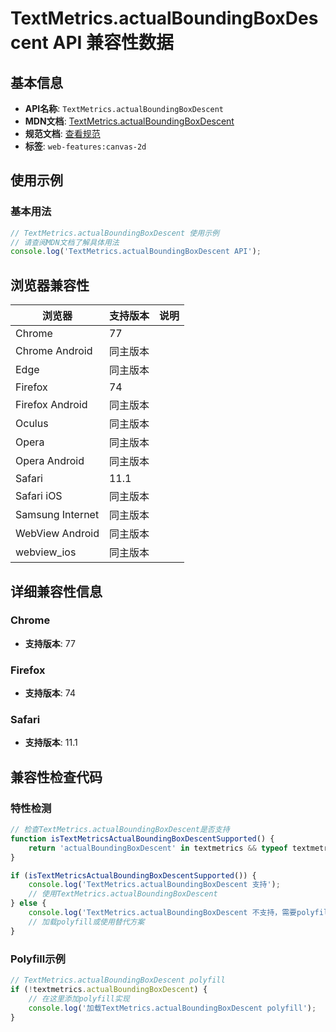 # TextMetrics.actualBoundingBoxDescent API 兼容性数据

## 基本信息

- **API名称**: `TextMetrics.actualBoundingBoxDescent`
- **MDN文档**: [TextMetrics.actualBoundingBoxDescent](https://developer.mozilla.org/docs/Web/API/TextMetrics/actualBoundingBoxDescent)
- **规范文档**: [查看规范](https://html.spec.whatwg.org/multipage/canvas.html#dom-textmetrics-actualboundingboxdescent-dev)
- **标签**: `web-features:canvas-2d`

## 使用示例

### 基本用法

```javascript
// TextMetrics.actualBoundingBoxDescent 使用示例
// 请查阅MDN文档了解具体用法
console.log('TextMetrics.actualBoundingBoxDescent API');
```

## 浏览器兼容性

| 浏览器 | 支持版本 | 说明 |
|--------|----------|------|
| Chrome | 77 |  |
| Chrome Android | 同主版本 |  |
| Edge | 同主版本 |  |
| Firefox | 74 |  |
| Firefox Android | 同主版本 |  |
| Oculus | 同主版本 |  |
| Opera | 同主版本 |  |
| Opera Android | 同主版本 |  |
| Safari | 11.1 |  |
| Safari iOS | 同主版本 |  |
| Samsung Internet | 同主版本 |  |
| WebView Android | 同主版本 |  |
| webview_ios | 同主版本 |  |

## 详细兼容性信息

### Chrome

- **支持版本**: 77

### Firefox

- **支持版本**: 74

### Safari

- **支持版本**: 11.1

## 兼容性检查代码

### 特性检测

```javascript
// 检查TextMetrics.actualBoundingBoxDescent是否支持
function isTextMetricsActualBoundingBoxDescentSupported() {
    return 'actualBoundingBoxDescent' in textmetrics && typeof textmetrics.actualBoundingBoxDescent === 'function';
}

if (isTextMetricsActualBoundingBoxDescentSupported()) {
    console.log('TextMetrics.actualBoundingBoxDescent 支持');
    // 使用TextMetrics.actualBoundingBoxDescent
} else {
    console.log('TextMetrics.actualBoundingBoxDescent 不支持，需要polyfill');
    // 加载polyfill或使用替代方案
}
```

### Polyfill示例

```javascript
// TextMetrics.actualBoundingBoxDescent polyfill
if (!textmetrics.actualBoundingBoxDescent) {
    // 在这里添加polyfill实现
    console.log('加载TextMetrics.actualBoundingBoxDescent polyfill');
}
```

